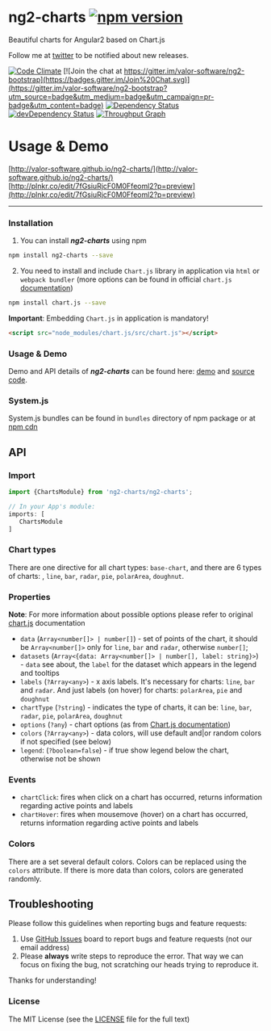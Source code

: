 # ng2-charts [![npm version](https://badge.fury.io/js/ng2-charts.svg)](http://badge.fury.io/js/ng2-charts)
Beautiful charts for Angular2 based on Chart.js

Follow me at [twitter](https://twitter.com/valorkin) to be notified about new releases.

[![Code Climate](https://codeclimate.com/github/valor-software/ng2-charts/badges/gpa.svg)](https://codeclimate.com/github/valor-software/ng2-charts)
[![Join the chat at https://gitter.im/valor-software/ng2-bootstrap](https://badges.gitter.im/Join%20Chat.svg)](https://gitter.im/valor-software/ng2-bootstrap?utm_source=badge&utm_medium=badge&utm_campaign=pr-badge&utm_content=badge)
[![Dependency Status](https://david-dm.org/valor-software/ng2-charts.svg)](https://david-dm.org/valor-software/ng2-charts)
[![devDependency Status](https://david-dm.org/valor-software/ng2-charts/dev-status.svg)](https://david-dm.org/valor-software/ng2-charts#info=devDependencies)
[![Throughput Graph](https://graphs.waffle.io/valor-software/ng2-charts/throughput.svg)](https://waffle.io/valor-software/ng2-charts/metrics)

# Usage & Demo
[http://valor-software.github.io/ng2-charts/](http://valor-software.github.io/ng2-charts/)
[http://plnkr.co/edit/7fGsiuRjcF0M0Ffeoml2?p=preview](http://plnkr.co/edit/7fGsiuRjcF0M0Ffeoml2?p=preview)

- - -

### Installation

1. You can install ***ng2-charts*** using npm

  ```bash
  npm install ng2-charts --save
  ```
2. You need to install and include `Chart.js` library in application via `html` or `webpack bundler` (more options can be found in official `chart.js` [documentation](http://www.chartjs.org/docs/#getting-started))

  ```bash
  npm install chart.js --save
  ```

  **Important**: Embedding `Chart.js` in application is mandatory!

  ```html
  <script src="node_modules/chart.js/src/chart.js"></script>
  ```
### Usage & Demo
 Demo and API details of ***ng2-charts*** can be found here:
  [demo](http://valor-software.github.io/ng2-charts/) and [source code](https://github.com/valor-software/ng2-charts/tree/master/demo).

### System.js

System.js bundles can be found in `bundles` directory of npm package or at [npm cdn](https://npmcdn.com/ng2-charts/bundles/)


## API

### Import
```typescript
import {ChartsModule} from 'ng2-charts/ng2-charts';

// In your App's module:
imports: [
   ChartsModule
]
```

### Chart types
There are one directive for all chart types: `base-chart`, and there are 6 types of charts: , `line`, `bar`, `radar`, `pie`, `polarArea`, `doughnut`.

### Properties

**Note**: For more information about possible options please refer to original [chart.js](http://www.chartjs.org/docs) documentation

- `data` (`Array<number[]> | number[]`) -  set of points of the chart, it should be `Array<number[]>` only for `line`, `bar` and `radar`, otherwise `number[]`;
- `datasets` (`Array<{data: Array<number[]> | number[], label: string}>`) - `data` see about, the `label` for the dataset which appears in the legend and tooltips
- `labels` (`?Array<any>`) - x axis labels. It's necessary for charts: `line`, `bar` and `radar`. And just labels (on hover) for charts: `polarArea`, `pie` and `doughnut`
- `chartType` (`?string`) - indicates the type of charts, it can be: `line`, `bar`, `radar`, `pie`, `polarArea`, `doughnut`
- `options` (`?any`) - chart options (as from [Chart.js documentation](http://www.chartjs.org/docs/))
- `colors` (`?Array<any>`) - data colors, will use default and|or random colors if not specified (see below)
- `legend`: (`?boolean=false`) - if true show legend below the chart, otherwise not be shown

### Events

- `chartClick`: fires when click on a chart has occurred, returns information regarding active points and labels
- `chartHover`: fires when mousemove (hover) on a chart has occurred, returns information regarding active points and labels


### Colors

There are a set several default colors. Colors can be replaced using the `colors` attribute. If there is more data than colors, colors are generated randomly.



## Troubleshooting

Please follow this guidelines when reporting bugs and feature requests:

1. Use [GitHub Issues](https://github.com/valor-software/ng2-charts/issues) board to report bugs and feature requests (not our email address)
2. Please **always** write steps to reproduce the error. That way we can focus on fixing the bug, not scratching our heads trying to reproduce it.

Thanks for understanding!

### License

The MIT License (see the [LICENSE](https://github.com/valor-software/ng2-charts/blob/master/LICENSE) file for the full text)
